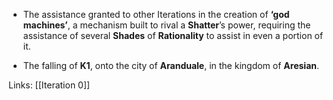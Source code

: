 * The assistance granted to other Iterations in the creation of **‘god machines’**, a mechanism built to rival a **Shatter**’s power, requiring the assistance of several **Shades** of **Rationality** to assist in even a portion of it.

* The falling of **K1**, onto the city of **Aranduale**, in the kingdom of **Aresian**.

Links:
[[Iteration 0]]